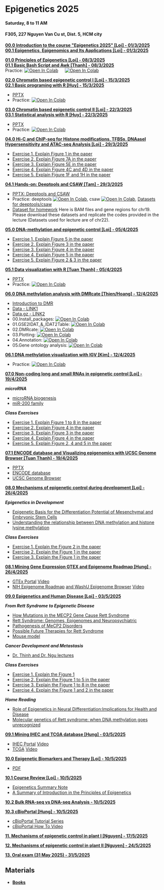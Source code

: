 # Epigenetics 2025
#### Saturday, 8 to 11 AM
#### F305, 227 Nguyen Van Cu st, Dist. 5, HCM city 

[**00.0 Introduction to the course "Epigenetics 2025" [Loi] - 01/3/2025**](Lecture_00/Epigenetics_lecture_overview.pdf) \
[**00.1 Epigenetics, Epigenomics and Its Applications [Loi] - 01/3/2025**](Lecture_00/Epigenetics_Lecture_00_20250301.pdf)

[**01.0 Principles of Epigenetics  [Loi] - 08/3/2025**](Lecture_01/Lecture_01_Principles_of_Epigenetics_2025March08.pdf) \
[**01.1 Basic Bash Script and Awk [Thanh] - 08/3/2025**](https://docs.google.com/presentation/d/1ESVP6DhZzJg4d9Y1Doh9WU86jGKXjueOXbtGlPDhck0/edit?usp=sharing) \
  Practice: [![Open In Colab](https://colab.research.google.com/assets/colab-badge.svg)](https://colab.research.google.com/drive/15-DWYs2h56gc1aUwzkbzw74Et0L4pd5J?usp=sharing) &emsp; [![Open In Colab](https://colab.research.google.com/assets/colab-badge.svg)](https://colab.research.google.com/drive/1muvm1a_n5o8ikJb_nzKm2x8_banz0vN9?usp=sharing)
  
[**02.0 Chromatin based epigenetic control I [Loi] - 15/3/2025**](Lecture_02/Lecture_02_Chromatin_I_2025March15.pdf) \
[**02.1 Basic programing with R [Huy] - 15/3/2025**](Lecture_02/)
- [PPTX](https://docs.google.com/presentation/d/1sQw0cibVatuXo0ReFGls_dv2DlFtnVJSfE33rWGeRLI/edit?usp=sharing)
- Practice: [![Open In Colab](https://colab.research.google.com/assets/colab-badge.svg)](https://colab.research.google.com/drive/1nfexzcugXV5ZFSobajMOrDqDOjwMouFy?usp=sharing)

[**03.0 Chromatin based epigenetic control II [Loi] - 22/3/2025**](Lecture_03/Lecture_03_Chromatin_II_2025March21.pdf) \
[**03.1 Statistical analysis with R [Huy] - 22/3/2025**](Lecture_03/)
- [PPTX](https://docs.google.com/presentation/d/18oGjXgykTA91DXay7zQNZkJvnIJmnQ2a/edit?usp=sharing&ouid=100344220632265055706&rtpof=true&sd=true)
- Practice: [![Open In Colab](https://colab.research.google.com/assets/colab-badge.svg)](https://colab.research.google.com/drive/1EB90siBp9USSdRPQILVuVgAXkW3SvyjI?usp=sharing)

[**04.0 Hi-C and ChIP-seq for Histone modifications, TFBSs, DNAaseI Hypersensitivity and ATAC-seq Analysis [Loi] - 29/3/2025**](Lecture_04/Lecture_04_2025March29.pdf)
- [Exercise 1. Explain Figure 1 in the paper](https://www.nature.com/articles/s41467-019-13753-7.pdf)
- [Exercise 2. Explain Figure 7A in the paper](https://www.cell.com/cell-reports/fulltext/S2211-1247(21)01171-2)
- [Exercise 3. Explain Figure 5E in the paper](https://www.sciencedirect.com/science/article/pii/S1535610819300388)
- [Exercise 4. Explain Figure 4C and 4D in the paper](https://www.nature.com/articles/s41467-019-08302-1/figures/4)
- [Exercise 5. Explain Figure 1F and 1H in the paper](https://www.nature.com/articles/s41467-019-14098-x/figures/1)

[**04.1 Hands-on: Deeptools and CSAW [Tam] - 29/3/2025**](Lecture_04/)
- [PPTX: Deeptools and CSAW](https://docs.google.com/presentation/d/13yffI7wHcu8j1FLx3DIAugzarE61tvI6/edit?usp=sharing&ouid=109874540725295450041&rtpof=true&sd=true)
- Practice: deeptools [![Open In Colab](https://colab.research.google.com/assets/colab-badge.svg)](https://colab.research.google.com/drive/1BRaSW_I9um9wmPhHzutxk1p-ceBleTCc?usp=sharing), csaw [![Open In Colab](https://colab.research.google.com/assets/colab-badge.svg)](https://colab.research.google.com/drive/19WNS2pn6DCV1pqVBWF5F_1cV6kqx6-0x?usp=sharing), [Datasets for deeptools/csaw](https://drive.google.com/drive/folders/1yCi3g2NEgG8PT4zGIFwEv_RitvDElw3f?usp=sharing)
- [Dataset for homework](https://drive.google.com/drive/folders/1Rv2T07IssbvdgIbnV40ZXuiNWYCJnO5h?usp=sharing)
Here is BAM files and gene regions for chr19. Please download these datasets and replicate the codes provided in the lecture (Datasets used for lecture are of chr22).

[**05.0 DNA-methylation and epigenetic control [Loi] - 05/4/2025**](Lecture_05/Lecture_05_DNA_methylation_2025April04.pdf)
- [Exercise 1. Explain Figure 5 in the paper](https://link.springer.com/article/10.1186/s13059-022-02728-5/figures/5)
- [Exercise 2. Explain Figure 3 in the paper](https://pubmed.ncbi.nlm.nih.gov/37824674/#&gid=article-figures&pid=figure-3-uid-2)
- [Exercise 3. Explain Figure 4 in the paper](https://pubmed.ncbi.nlm.nih.gov/37824674/#&gid=article-figures&pid=figure-4-uid-3)
- [Exercise 4. Explain Figure 5 in the paper](https://pubmed.ncbi.nlm.nih.gov/37824674/#&gid=article-figures&pid=figure-5-uid-4)
- [Exercise 5. Explain Figure 2 & 3 in the paper](https://pubmed.ncbi.nlm.nih.gov/22902559/#&gid=article-figures&pid=figure-2-uid-2)
  
[**05.1 Data visualization with R [Tuan Thanh] - 05/4/2025**](https://docs.google.com/presentation/d/1d8GIjCEl7dUh-BvDJ5GLbTSj7MlbhaAPmgiYpMFhGHQ/edit?usp=sharing)
- [PPTX](https://github.com/luuloi/Epigenetics_2025/blob/main/Lecture_05/Data%20visualization%20with%20R.pptx)
- Practice: [![Open In Colab](https://colab.research.google.com/assets/colab-badge.svg)](https://colab.research.google.com/drive/1nfexzcugXV5ZFSobajMOrDqDOjwMouFy?usp=sharing)

[**06.0 DNA methylation analysis with DMRcate [Thien/Hoang] - 12/4/2025**](Lecture_06/)
- [Introduction to DMR](https://www.benlaufer.com/DMRichR/articles/DMRichR.html)
- [Data - LINK1](https://drive.google.com/drive/u/0/folders/1HznXe7mWZP8O2UyuCKQ6P6wlZOGG3Tlk)
- [Data.gz - LINK2](https://drive.google.com/drive/folders/1e20QN3gAxuhVtW8N4ACwzq06Y9elZZA5?usp=sharing)
- 00.Install_packages: [![Open In Colab](https://colab.research.google.com/assets/colab-badge.svg)](https://colab.research.google.com/drive/1STyYmFZ9C2MXuZ-ukaRBX_dLP9iy5zTi?usp=sharing)
- 01.GSE2IDAT_&_IDAT2Table: [![Open In Colab](https://colab.research.google.com/assets/colab-badge.svg)](https://colab.research.google.com/drive/1NyETDEQA0Q3P3nMAhoVDEhHcs05ru0lq?usp=sharing)
- 02.DMRcate: [![Open In Colab](https://colab.research.google.com/assets/colab-badge.svg)](https://colab.research.google.com/drive/1MKA14XC7laeRET_5HfHkxKVmbGFW3aJ3?usp=sharing)
- 03.Plotting: [![Open In Colab](https://colab.research.google.com/assets/colab-badge.svg)](https://colab.research.google.com/drive/1BPod-aYReYvQqETqA2bTJIakoEkrAhJh?usp=sharing)
- 04.Annotation: [![Open In Colab](https://colab.research.google.com/assets/colab-badge.svg)](https://colab.research.google.com/drive/1wAdjbi-1kV7BhXF0wIbhEXp10QXoyCHj?usp=sharing)
- 05.Gene ontology analysis: [![Open In Colab](https://colab.research.google.com/assets/colab-badge.svg)](https://colab.research.google.com/drive/12fUhTO6B7HvkgnfnJVqREoxm0VRL9byJ?usp=sharing)

[**06.1 DNA methylation visualization with IGV [Kim] - 12/4/2025**](Lecture_06/)
- Practice: [![Open In Colab](https://colab.research.google.com/assets/colab-badge.svg)](https://colab.research.google.com/drive/1C1TPOLY5TvYufHYCfU0_EEi9YFLqUVwY?usp=sharing)
  
[**07.0 Non-coding long and small RNAs in epigenetic control [Loi] - 19/4/2025**](Lecture_07/Lecture_07_RNAs_Epigenetic_control_2025April19.pdf)

***microRNA***
- [microRNA biogenesis](https://www.nature.com/articles/sigtrans20154/figures/1)
- [miR-200 family](https://www.frontiersin.org/files/Articles/965231/fonc-12-965231-HTML/image_m/fonc-12-965231-g001.jpg)
  
***Class Exercises***
- [Exercise 1. Explain Figure 1 to 8 in the paper](https://bmcgenomics.biomedcentral.com/articles/10.1186/s12864-015-1271-4/figures/1)
- [Exercise 2. Explain Figure 4 in the paper](https://clinicalepigeneticsjournal.biomedcentral.com/articles/10.1186/s13148-019-0740-z/figures/4)
- [Exercise 3. Explain Figure 3 in the paper](https://clinicalepigeneticsjournal.biomedcentral.com/articles/10.1186/s13148-022-01403-7/figures/3)
- [Exercise 4. Explain Figure 4 in the paper](https://bmcbioinformatics.biomedcentral.com/articles/10.1186/s12859-019-2845-y/figures/4)
- [Exercise 5. Explain Figure 2, 4 and 5 in the paper](https://epigeneticsandchromatin.biomedcentral.com/articles/10.1186/s13072-016-0079-z/figures/2)
  
[**07.1 ENCODE database and Visualizing epigenomics with UCSC Genome Browser [Tuan Thanh] - 19/4/2025**](Lecture_07/)
- [PPTX](Lecture_07/ENCODE%20database%20and%20Visualizing%20epigenomics%20with%20UCSC%20Genome%20Browser.pptx)
- [ENCODE database](https://www.encodeproject.org/)
- [UCSC Genome Browser](https://genome.ucsc.edu/)
  
[**08.0 Mechanisms of epigenetic control during development [Loi] - 26/4/2025**](Lecture_08/Lecture_08_Epigenetics_Development_2025April26.pdf)

***Epigenetics in Development***

- [Epigenetic Basis for the Differentiation Potential of Mesenchymal and Embryonic Stem Cells](https://pmc.ncbi.nlm.nih.gov/articles/PMC3083288/)
- [Understanding the relationship between DNA methylation and histone lysine methylation](https://pmc.ncbi.nlm.nih.gov/articles/PMC4316174/)

***Class Exercises***
- [Exercise 1. Explain the Figure 2 ](https://bmjopen.bmj.com/content/bmjopen/2/2/e000825/F2.large.jpg) [ in the paper](https://bmjopen.bmj.com/content/2/2/e000825)
- [Exercise 2. Explain the Figure 1 in the paper](https://www.jpatholtm.org/journal/view.php?number=17020)
- [Exercise 3. Explain the Figure 1 ](https://journals.plos.org/plosone/article/figures?id=10.1371/journal.pone.0101588)[in the paper](https://journals.plos.org/plosone/article?id=10.1371/journal.pone.0101588)

[**08.1 Mining Gene Expression GTEX and Epigenome Roadmap [Hung] - 26/4/2025**](Lecture_08/)
- [GTEx Portal](https://www.gtexportal.org/home/)
  [Video](https://www.youtube.com/playlist?list=PLlMMtlgw6qNhuZZsEEy_xpj4HioUB2fNG)
- [NIH Epigenome Roadmap](https://egg2.wustl.edu/roadmap/web_portal/) [ and WashU Epigenome Browser](https://epigenomegateway.wustl.edu/)
  [Video](https://www.youtube.com/watch?v=KnUew_HyA44&t=7s)

[**09.0 Epigenetics and Human Disease [Loi] - 03/5/2025**](Lecture_09/Lecture_09_Epigenetics_a_Human_Disease_2025May03.pdf)

***From Rett Syndrome to Epigenetic Disease***
- [How Mutations in the MECP2 Gene Cause Rett Syndrome](https://www.youtube.com/watch?v=eTzfA5_CdXg)
- [Rett Syndrome: Genomes, Epigenomes and Neuropsychiatric](https://www.youtube.com/watch?v=-mKHhPb1q9Q)
- [Pathogenesis of MeCP2 Disorders](https://www.youtube.com/watch?v=dATARGgk2IQ)
- [Possible Future Therapies for Rett Syndrome](https://www.youtube.com/watch?v=TidhHWnVr0s)
- [Mouse model](https://www.youtube.com/playlist?list=PLzLcLe4bAUoINUkmQtrUziSnEIkFziA4W)

***Cancer Development and Metastasis***
- [Dr. Thinh and Dr. Ngu lectures](https://www.youtube.com/playlist?list=PLXtgXP89Tyn-iYKR7_ShHyQEQN3CTt6AW)
  
***Class Exercises***
- [Exercise 1. Explain the Figure 1 ](https://www.mdpi.com/2075-1729/12/4/502)
- [Exercise 2. Explain the Figure 1 to 5 in the paper](https://www.pnas.org/doi/10.1073/pnas.1505909112)
- [Exercise 3. Explain the Figure 1 to 8 in the paper](https://www.nature.com/articles/s41467-018-07193-y)
- [Exercise 4. Explain the Figure 1 and 2 in the paper](https://www.mdpi.com/1422-0067/22/19/10375)

***Home Reading***
- [Role of Epigenetics in Neural Differentiation:Implications for Health and Disease](Lecture_09/2013-ToraoEG-FragaMF-Neuraldifferentiation.pdf)
- [Molecular genetics of Rett syndrome: when DNA methylation goes unrecognized](Lecture_09/bienvenu2006.pdf)

[**09.1 Mining IHEC and TCGA database [Hung] - 03/5/2025**](Lecture_9/)
- [IHEC Portal](https://epigenomesportal.ca/ihec/)
  [Video](https://www.youtube.com/playlist?list=PLFqsgmkN18uGy-_wlyWx7Ccjuva3ArWQj)
- [TCGA](https://portal.gdc.cancer.gov/)
  [Video](https://www.youtube.com/watch?v=lBLiG9OyBXM&list=PLCQx4mwID7jvTGMBpTdye4RF4P1eD48jz)

[**10.0 Epigenetic Biomarkers and Therapy [Loi] - 10/5/2025**](Lecture_10/Lecture_10_Epigenetic_Biomarker_and_Therapy_2025May10.pdf)
- [PDF](Lecture_10/Lecture_10_Epigenetic_Biomarker_and_Therapy_2025May10.pdf)
  
[**10.1 Course Review [Loi] - 10/5/2025**](Lecture_10/)
- [Epigenetics Summary Note](Lecture_10/Epigenetics_Summary_note.pdf)
- [A Summary of Introduction in the Principles of Epigenetics](Lecture_10/Summary_introduction_in_the_principles_of_epigenetics.pdf)

[**10.2 Bulk RNA-seq vs DNA-seq Analysis - 10/5/2025**](Lecture_10/Bulk_RNA-seq_vs_DNA-seq_Analysis_2025May10.pdf)

[**10.3 cBioPortal [Hung] - 10/5/2025**](https://www.cbioportal.org/)
- [cBioPortal Tutorial Series](https://www.youtube.com/watch?v=8VJY6Sq9ODk&list=PLWNp6Z5dXDZ7yRyny8aypSwrArs6e0EJi&index=3)
- [cBioPortal How To Video](https://www.youtube.com/playlist?list=PLE2tjlUyHL8Fj1OOlvMepnLNqimTCLlyx)

[**11. Mechanisms of epigenetic control in plant I [Nguyen] - 17/5/2025**](Lecture_11/)

[**12. Mechanisms of epigenetic control in plant II [Nguyen] - 24/5/2025**](Lecture_12/)

[**13. Oral exam (31 May 2025) - 31/5/2025**](Lecture_13/)

## Materials
- [**Books**](https://github.com/luuloi/Epigenetics_2025/tree/main/Books)
